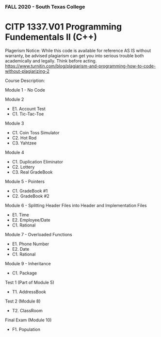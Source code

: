 ### FALL 2020 - South Texas College
# CITP 1337.V01 Programming Fundementals II (C++)

Plagerism Notice: While this code is available for reference AS IS without warranty, be advised plagiarism can get you into serious trouble both academically and legally.  Think before acting. https://www.turnitin.com/blog/plagiarism-and-programming-how-to-code-without-plagiarizing-2

Course Description: 

Module 1 - No Code

Module 2
- E1. Account Test
- C1. Tic-Tac-Toe

Module 3 
- C1. Coin Toss Simulator
- C2. Hot Rod
- C3. Yahtzee

Module 4 
- C1. Duplication Eliminator
- C2. Lottery
- C3. Real GradeBook

Module 5 - Pointers
- C1. GradeBook #1
- C2. GradeBook #2

Module 6 - Splitting Header Files into Header and Implementation Files
- E1. Time
- E2. Employee/Date
- C1. Rational

Module 7 - Overloaded Functions
- E1. Phone Number
- E2. Date
- C1. Rational

Module 9 - Inheritance
- C1. Package

Test 1 (Part of Module 5)
- T1. AddressBook

Test 2 (Module 8)
- T2. ClassRoom

Final Exam (Module 10)
- F1. Population
